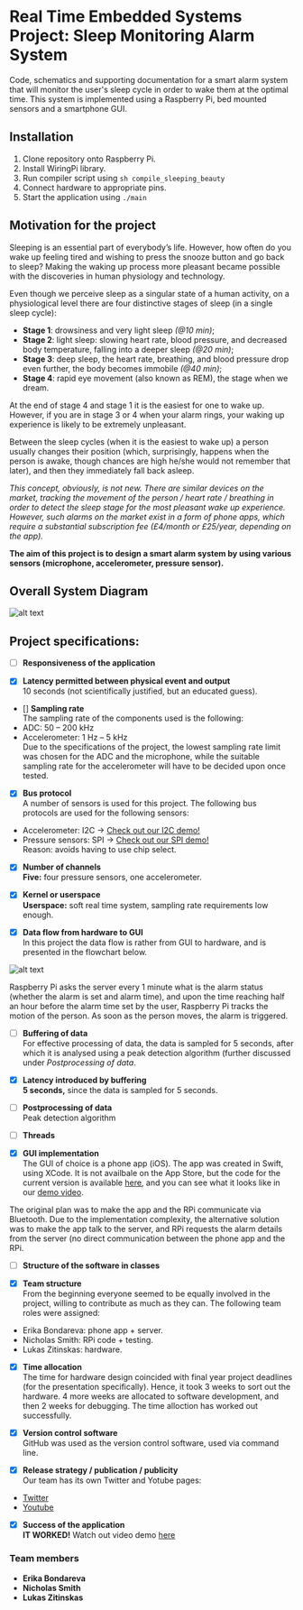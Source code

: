 # Real Time Embedded Systems Project: Sleep Monitoring Alarm System

Code, schematics and supporting documentation for a smart alarm system that will monitor the user's sleep cycle in order to wake them at the optimal time. This system is implemented using a Raspberry Pi, bed mounted sensors and a smartphone GUI.

## Installation

1. Clone repository onto Raspberry Pi.
2. Install WiringPi library.
3. Run compiler script using ```sh compile_sleeping_beauty```
4. Connect hardware to appropriate pins.
5. Start the application using ```./main```

## Motivation for the project

Sleeping is an essential part of everybody’s life. However, how often do you wake up feeling tired and wishing to press the snooze button and go back to sleep? Making the waking up process more pleasant became possible with the discoveries in human physiology and technology.

Even though we perceive sleep as a singular state of a human activity, on a physiological level there are four distinctive stages of sleep (in a single sleep cycle):
- **Stage 1**: drowsiness and very light sleep *(@10 min)*;
- **Stage 2**: light sleep: slowing heart rate, blood pressure, and decreased body temperature, falling into a deeper sleep *(@20 min)*;
- **Stage 3**: deep sleep, the heart rate, breathing, and blood pressure drop even further, the body becomes immobile *(@40 min)*;
- **Stage 4**: rapid eye movement (also known as REM), the stage when we dream.

At the end of stage 4 and stage 1 it is the easiest for one to wake up. However, if you are in stage 3 or 4 when your alarm rings, your waking up experience is likely to be extremely unpleasant. 

Between the sleep cycles (when it is the easiest to wake up) a person usually changes their position (which, surprisingly, happens when the person is awake, though chances are high he/she would not remember that later), and then they immediately fall back asleep.

*This concept, obviously, is not new. There are similar devices on the market, tracking the movement of the person / heart rate / breathing in order to detect the sleep stage for the most pleasant wake up experience. However, such alarms on the market exist in a form of phone apps, which require a substantial subscription fee (£4/month or £25/year, depending on the app).*

**The aim of this project is to design a smart alarm system by using various sensors (microphone, accelerometer, pressure sensor).**

## Overall System Diagram

![alt text](https://github.com/npes-95/sleeping-beauty/blob/master/media/diagram_renewed_2.png)

## Project specifications:

- [ ] **Responsiveness of the application** <br />

- [x] **Latency permitted between physical event and output** <br />
10 seconds (not scientifically justified, but an educated guess).

- [] **Sampling rate** <br />
The sampling rate of the components used is the following:
- ADC: 50 – 200 kHz
- Accelerometer: 1 Hz – 5 kHz <br />
Due to the specifications of the project, the lowest sampling rate limit was chosen for the ADC and the microphone, while the suitable sampling rate for the accelerometer will have to be decided upon once tested.

- [x] **Bus protocol** <br />
A number of sensors is used for this project. The following bus protocols are used for the following sensors:
- Accelerometer: I2C -> [Check out our I2C demo!](https://youtu.be/kbwUbBWLsfQ)
- Pressure sensors: SPI -> [Check out our SPI demo!](https://youtu.be/tLUy4hVlnH0)<br />
Reason: avoids having to use chip select.

- [x] **Number of channels** <br />
**Five:** four pressure sensors, one accelerometer.

- [x] **Kernel or userspace** <br />
**Userspace:** soft real time system, sampling rate requirements low enough.

- [x] **Data flow from hardware to GUI** <br />
In this project the data flow is rather from GUI to hardware, and is presented in the flowchart below.

![alt text](https://github.com/npes-95/sleeping-beauty/blob/master/media/RTEP_flowchart_App_Server_RPi.png)

Raspberry Pi asks the server every 1 minute what is the alarm status (whether the alarm is set and alarm time), and upon the time reaching half an hour before the alarm time set by the user, Raspberry Pi tracks the motion of the person. As soon as the person moves, the alarm is triggered.

- [ ] **Buffering of data** <br />
For effective processing of data, the data is sampled for 5 seconds, after which it is analysed using a peak detection algorithm (further discussed under *Postprocessing of data*.

- [x] **Latency introduced by buffering** <br />
**5 seconds,** since the data is sampled for 5 seconds.

- [ ] **Postprocessing of data** <br />
Peak detection algorithm

- [ ] **Threads** <br />


- [x] **GUI implementation** <br />
The GUI of choice is a phone app (iOS). The app was created  in Swift, using XCode. It is not availbale on the App Store, but the code for the current version is available [here](https://github.com/npes-95/sleeping-beauty/tree/master/app), and you can see what it looks like in our [demo video](). 

The original plan was to make the app and the RPi communicate via Bluetooth. Due to the implementation complexity, the alternative solution was to make the app talk to the server, and RPi requests the alarm details from the server (no direct communication between the phone app and the RPi.

- [ ] **Structure of the software in classes** <br />

- [x] **Team structure** <br />
From the beginning everyone seemed to be equally involved in the project, willing to contribute as much as they can. The following team roles were  assigned:
- Erika Bondareva: phone app + server.
- Nicholas Smith: RPi code + testing.
- Lukas Zitinskas: hardware.

- [x] **Time allocation** <br />
The time for hardware design coincided with final year project deadlines (for the presentation specifically). Hence, it took 3 weeks to sort out the hardware. 4 more weeks are allocated to software development, and then 2 weeks for debugging. The time alloction has worked out successfully.

- [x] **Version control software** <br />
GitHub was used as the version control software, used via command line.

- [x] **Release strategy / publication / publicity** <br />
Our team has its own Twitter and Yotube pages:
- [Twitter](https://twitter.com/SleepBeauty2018)
- [Youtube](https://www.youtube.com/channel/UCnenRGqD6ltJDOzgHJ9lT9g)

- [x] **Success of the application** <br />
**IT WORKED!**
Watch out video demo [here]()

### Team members
- **Erika Bondareva**
- **Nicholas Smith**
- **Lukas Zitinskas**
